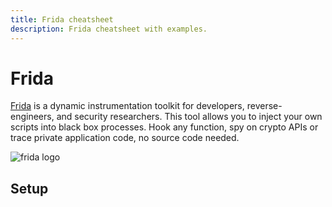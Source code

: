```yaml
---
title: Frida cheatsheet
description: Frida cheatsheet with examples.
---
```


# Frida

[Frida](https://frida.re/) is a dynamic instrumentation toolkit for developers, reverse-engineers, and security researchers.
This tool allows you to inject your own scripts into black box processes. Hook any function, spy on crypto APIs or trace private application code, no source code needed.

![frida logo](https://frida.re/img/logotype.svg)

## Setup

